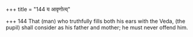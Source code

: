+++
title = "144 य आवृणोत्य्"

+++
144	That (man) who truthfully fills both his ears with the Veda, (the pupil) shall consider as his father and mother; he must never offend him.